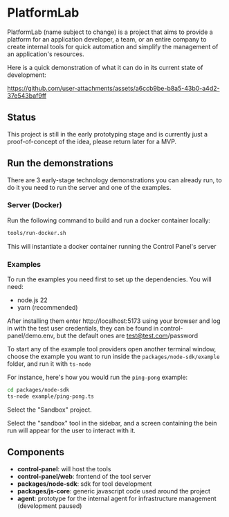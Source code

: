 # PlatformLab

PlatformLab (name subject to change) is a project that aims to provide a platform for an application developer, a team, or an entire company to create internal tools for quick automation and simplify the management of an application's resources.

Here is a quick demonstration of what it can do in its current state of development:


https://github.com/user-attachments/assets/a6ccb9be-b8a5-43b0-a4d2-37e543baf9ff


## Status 
This project is still in the early prototyping stage and is currently just a proof-of-concept of the idea, please return later for a MVP.


## Run the demonstrations
There are 3 early-stage technology demonstrations you can already run, to do it you need to run the server and one of the examples.

### Server (Docker)

Run the following command to build and run a docker container locally:

```bash
tools/run-docker.sh
```

This will instantiate a docker container running the Control Panel's server


### Examples

To run the examples you need first to set up the dependencies. You will need:
 - node.js 22
 - yarn (recommended)


After installing them enter http://localhost:5173 using your browser and log in with the test user credentials, they can be found in control-panel/demo.env, but the default ones are test@test.com/password

To start any of the example tool providers open another terminal window, choose the example you want to run inside the `packages/node-sdk/example` folder, and run it with `ts-node`

For instance, here's how you would run the `ping-pong` example:
```bash
cd packages/node-sdk
ts-node example/ping-pong.ts 
```

Select the "Sandbox" project.

Select the "sandbox" tool in the sidebar, and a screen containing the bein run will appear for the user to interact with it.

## Components
 - **control-panel**: will host the tools
 - **control-panel/web**: frontend of the tool server
 - **packages/node-sdk**: sdk for tool development
 - **packages/js-core**: generic javascript code used around the project
 - **agent**: prototype for the internal agent for infrastructure management (development paused)
